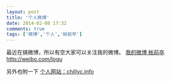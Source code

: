 ```yaml
---
layout: post
title: '个人微博'
date: 2014-02-08 17:32
comments: true
tags: ['微博','个人','帐前卒']
---
```


最近在搞微博，所以有空大家可以关注我的微博。 [ 我的微博 帐前卒http://weibo.com/logu
](http://weibo.com/logu)

另外也附一下 [ 个人网站：chillyc.info ](http://chillyc.info) [  
](http://weibo.com/logu)

